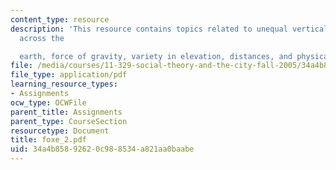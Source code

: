 ```yaml
---
content_type: resource
description: 'This resource contains topics related to unequal vertical elevation
  across the

  earth, force of gravity, variety in elevation, distances, and physical elevation.'
file: /media/courses/11-329-social-theory-and-the-city-fall-2005/34a4b85892620c988534a821aa0baabe_foxe_2.pdf
file_type: application/pdf
learning_resource_types:
- Assignments
ocw_type: OCWFile
parent_title: Assignments
parent_type: CourseSection
resourcetype: Document
title: foxe_2.pdf
uid: 34a4b858-9262-0c98-8534-a821aa0baabe
---
```

